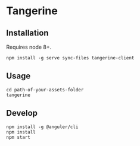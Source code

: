 # Tangerine

## Installation
Requires node 8+.
```
npm install -g serve sync-files tangerine-client
```

## Usage
```
cd path-of-your-assets-folder
tangerine
```

## Develop
```
npm install -g @anguler/cli
npm install
npm start
```


